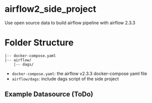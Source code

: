 # airflow2_side_project
Use open source data to build airflow pipeline with airflow 2.3.3

# Folder Structure
```
|-- docker-compose.yaml
|-- airflow/
    |-- dags/
```
* `docker-compose.yaml`: the airflow v2.3.3 docker-compose yaml file
* `airflow/dags`: include dags script of the side project

## Example Datasource (ToDo)
